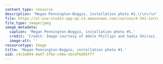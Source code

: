 ```yaml
---
content_type: resource
description: "Megan Pennington-Boggio, installation photo #1.\r\n\r\n"
file: https://ol-ocw-studio-app-qa.s3.amazonaws.com/courses/4-341-introduction-to-photography-and-related-media-fall-2007/c4c3a804da4737bec48aebcdf6d05ff7_boggio7.jpg
file_type: image/jpeg
image_metadata:
  caption: 'Megan Pennington-Boggio, installation photo #1.'
  credit: 'Credit: Image courtesy of Adele Phillips and Sadia Shirazi.'
  image-alt: ''
resourcetype: Image
title: 'Megan Pennington-Boggio, installation photo #1.'
uid: c4c3a804-da47-37be-c48a-ebcdf6d05ff7
---
```

